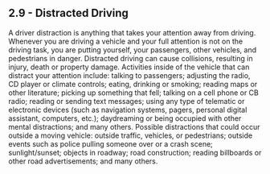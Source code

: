 ## 2.9 - Distracted Driving
A driver distraction is anything that takes your attention away from driving. Whenever you are driving a vehicle and your full attention is not on the driving task, you are putting yourself, your passengers, other vehicles, and pedestrians in danger. Distracted driving can cause collisions, resulting in injury, death or property damage.
Activities inside of the vehicle that can distract your attention include: talking to passengers; adjusting the radio, CD player or climate controls; eating, drinking or smoking; reading maps or other literature; picking up something that fell; talking on a cell phone or CB radio; reading or sending text messages; using any type of telematic or electronic devices (such as navigation systems, pagers, personal digital assistant, computers, etc.); daydreaming or being occupied with other mental distractions; and many others.
Possible distractions that could occur outside a moving vehicle: outside traffic, vehicles, or pedestrians; outside events such as police pulling someone over or a crash scene; sunlight/sunset; objects in roadway; road construction; reading billboards or other road advertisements; and many others.
